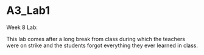 # A3_Lab1

Week 8 Lab:

This lab comes after a long break from class during which the teachers were on strike and the students forgot everything they ever learned in class.
